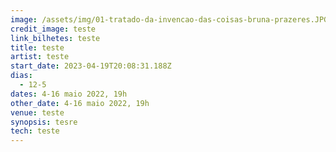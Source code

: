 ```yaml
---
image: /assets/img/01-tratado-da-invencao-das-coisas-bruna-prazeres.JPG
credit_image: teste
link_bilhetes: teste
title: teste
artist: teste
start_date: 2023-04-19T20:08:31.188Z
dias:
  - 12-5
dates: 4-16 maio 2022, 19h
other_date: 4-16 maio 2022, 19h
venue: teste
synopsis: t﻿esre
tech: t﻿este
---
```

